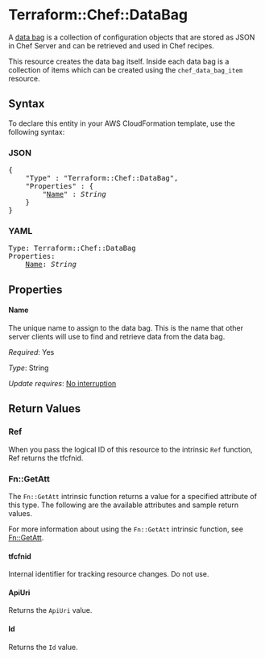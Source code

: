 # Terraform::Chef::DataBag

A [data bag](http://docs.chef.io/data_bags.html) is a collection of
configuration objects that are stored as JSON in Chef Server and can be
retrieved and used in Chef recipes.

This resource creates the data bag itself. Inside each data bag is a collection
of items which can be created using the ``chef_data_bag_item`` resource.

## Syntax

To declare this entity in your AWS CloudFormation template, use the following syntax:

### JSON

<pre>
{
    "Type" : "Terraform::Chef::DataBag",
    "Properties" : {
        "<a href="#name" title="Name">Name</a>" : <i>String</i>
    }
}
</pre>

### YAML

<pre>
Type: Terraform::Chef::DataBag
Properties:
    <a href="#name" title="Name">Name</a>: <i>String</i>
</pre>

## Properties

#### Name

The unique name to assign to the data bag. This is the
name that other server clients will use to find and retrieve data from the
data bag.

_Required_: Yes

_Type_: String

_Update requires_: [No interruption](https://docs.aws.amazon.com/AWSCloudFormation/latest/UserGuide/using-cfn-updating-stacks-update-behaviors.html#update-no-interrupt)

## Return Values

### Ref

When you pass the logical ID of this resource to the intrinsic `Ref` function, Ref returns the tfcfnid.

### Fn::GetAtt

The `Fn::GetAtt` intrinsic function returns a value for a specified attribute of this type. The following are the available attributes and sample return values.

For more information about using the `Fn::GetAtt` intrinsic function, see [Fn::GetAtt](https://docs.aws.amazon.com/AWSCloudFormation/latest/UserGuide/intrinsic-function-reference-getatt.html).

#### tfcfnid

Internal identifier for tracking resource changes. Do not use.

#### ApiUri

Returns the <code>ApiUri</code> value.

#### Id

Returns the <code>Id</code> value.

